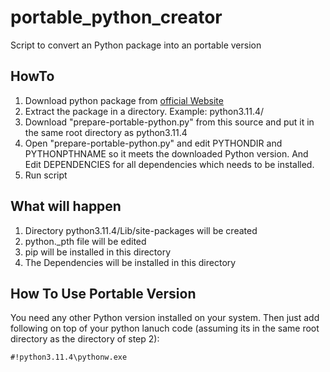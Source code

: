 # portable_python_creator
Script to convert an Python package into an portable version

## HowTo
1. Download python package from [official Website](https://www.python.org/downloads/)
2. Extract the package in a directory. Example: python3.11.4/
3. Download "prepare-portable-python.py" from this source and put it in the same root directory as python3.11.4
4. Open "prepare-portable-python.py" and edit PYTHONDIR and PYTHONPTHNAME so it meets the downloaded Python version. And Edit DEPENDENCIES for all dependencies which needs to be installed.
6. Run script

## What will happen
1. Directory python3.11.4/Lib/site-packages will be created
2. python<ver>._pth file will be edited
3. pip will be installed in this directory
4. The Dependencies will be installed in this directory

## How To Use Portable Version
You need any other Python version installed on your system.
Then just add following on top of your python lanuch code (assuming its in the same root directory as the directory of step 2):
```
#!python3.11.4\pythonw.exe
```
